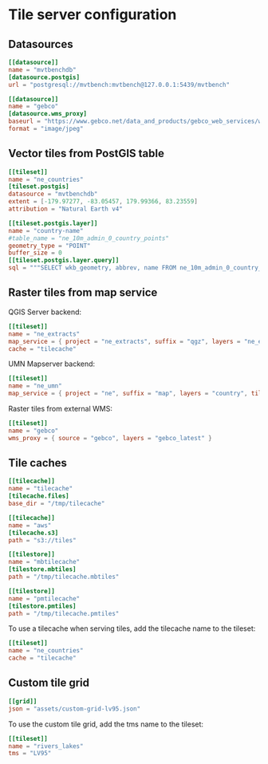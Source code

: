 # Tile server configuration

## Datasources

```toml
[[datasource]]
name = "mvtbenchdb"
[datasource.postgis]
url = "postgresql://mvtbench:mvtbench@127.0.0.1:5439/mvtbench"

[[datasource]]
name = "gebco"
[datasource.wms_proxy]
baseurl = "https://www.gebco.net/data_and_products/gebco_web_services/web_map_service/mapserv?version=1.3.0"
format = "image/jpeg"
```

## Vector tiles from PostGIS table

```toml
[[tileset]]
name = "ne_countries"
[tileset.postgis]
datasource = "mvtbenchdb"
extent = [-179.97277, -83.05457, 179.99366, 83.23559]
attribution = "Natural Earth v4"

[[tileset.postgis.layer]]
name = "country-name"
#table_name = "ne_10m_admin_0_country_points"
geometry_type = "POINT"
buffer_size = 0
[[tileset.postgis.layer.query]]
sql = """SELECT wkb_geometry, abbrev, name FROM ne_10m_admin_0_country_points"""
```

## Raster tiles from map service

QGIS Server backend:
```toml
[[tileset]]
name = "ne_extracts"
map_service = { project = "ne_extracts", suffix = "qgz", layers = "ne_extracts" }
cache = "tilecache"
```

UMN Mapserver backend:
```toml
[[tileset]]
name = "ne_umn"
map_service = { project = "ne", suffix = "map", layers = "country", tile_size = 512 }
```

Raster tiles from external WMS:
```toml
[[tileset]]
name = "gebco"
wms_proxy = { source = "gebco", layers = "gebco_latest" }
```

## Tile caches

```toml
[[tilecache]]
name = "tilecache"
[tilecache.files]
base_dir = "/tmp/tilecache"

[[tilecache]]
name = "aws"
[tilecache.s3]
path = "s3://tiles"

[[tilestore]]
name = "mbtilecache"
[tilestore.mbtiles]
path = "/tmp/tilecache.mbtiles"

[[tilestore]]
name = "pmtilecache"
[tilestore.pmtiles]
path = "/tmp/tilecache.pmtiles"
```

To use a tilecache when serving tiles, add the tilecache name to the tileset:

```toml
[[tileset]]
name = "ne_countries"
cache = "tilecache"
```

## Custom tile grid

```toml
[[grid]]
json = "assets/custom-grid-lv95.json"
```

To use the custom tile grid, add the tms name to the tileset:

```toml
[[tileset]]
name = "rivers_lakes"
tms = "LV95"
```
